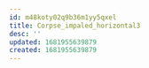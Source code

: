 ```yaml
---
id: m48koty02q9b36m1yy5qxel
title: Corpse_impaled_horizontal3
desc: ''
updated: 1681955639879
created: 1681955639879
---
```

